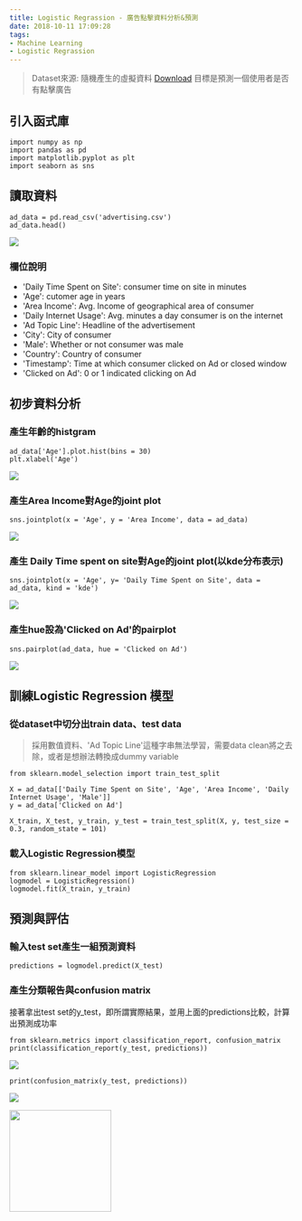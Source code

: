 ```yaml
---
title: Logistic Regrassion - 廣告點擊資料分析&預測
date: 2018-10-11 17:09:28
tags:
- Machine Learning
- Logistic Regrassion
---
```




> Dataset來源: 隨機產生的虛擬資料 [Download](https://drive.google.com/file/d/1Yc9EhJb00es-M18veTIwzG4JTPpILzlJ/view?usp=sharing)
> 目標是預測一個使用者是否有點擊廣告
 
## 引入函式庫

```python=
import numpy as np
import pandas as pd
import matplotlib.pyplot as plt
import seaborn as sns
```
<!-- more -->
## 讀取資料

```python=
ad_data = pd.read_csv('advertising.csv')
ad_data.head()
```

![](https://i.imgur.com/n4RRkAz.png)

### 欄位說明
* 'Daily Time Spent on Site': consumer time on site in minutes
* 'Age': cutomer age in years
* 'Area Income': Avg. Income of geographical area of consumer
* 'Daily Internet Usage': Avg. minutes a day consumer is on the internet
* 'Ad Topic Line': Headline of the advertisement
* 'City': City of consumer
* 'Male': Whether or not consumer was male
* 'Country': Country of consumer
* 'Timestamp': Time at which consumer clicked on Ad or closed window
* 'Clicked on Ad': 0 or 1 indicated clicking on Ad


## 初步資料分析

### 產生年齡的histgram

```python=
ad_data['Age'].plot.hist(bins = 30)
plt.xlabel('Age')
```

![](https://i.imgur.com/XmMCj0o.png)


### 產生Area Income對Age的joint plot

```python=
sns.jointplot(x = 'Age', y = 'Area Income', data = ad_data)
```

![](https://i.imgur.com/87k2pkH.png)




### 產生 Daily Time spent on site對Age的joint plot(以kde分布表示)

```python=
sns.jointplot(x = 'Age', y= 'Daily Time Spent on Site', data = ad_data, kind = 'kde')
```

![](https://i.imgur.com/LyqOGbP.png)

### 產生hue設為'Clicked on Ad'的pairplot

```python=
sns.pairplot(ad_data, hue = 'Clicked on Ad')
```

![](https://i.imgur.com/WXawj9A.png)




## 訓練Logistic Regression 模型

### 從dataset中切分出train data、test data

> 採用數值資料、'Ad Topic Line'這種字串無法學習，需要data clean將之去除，或者是想辦法轉換成dummy variable

```python=
from sklearn.model_selection import train_test_split

X = ad_data[['Daily Time Spent on Site', 'Age', 'Area Income', 'Daily Internet Usage', 'Male']]
y = ad_data['Clicked on Ad']

X_train, X_test, y_train, y_test = train_test_split(X, y, test_size = 0.3, random_state = 101)
```

### 載入Logistic Regression模型

```python=
from sklearn.linear_model import LogisticRegression
logmodel = LogisticRegression()
logmodel.fit(X_train, y_train)
```

## 預測與評估

### 輸入test set產生一組預測資料
```python=
predictions = logmodel.predict(X_test)
```

### 產生分類報告與confusion matrix

接著拿出test set的y_test，即所謂實際結果，並用上面的predictions比較，計算出預測成功率



```python=
from sklearn.metrics import classification_report, confusion_matrix
print(classification_report(y_test, predictions))
```

![](https://i.imgur.com/XPt3s4G.png)

```python=
print(confusion_matrix(y_test, predictions))
```

![](https://i.imgur.com/6qaRN53.png)


<img height = '180' src = https://i.imgur.com/OYpeupc.png/>